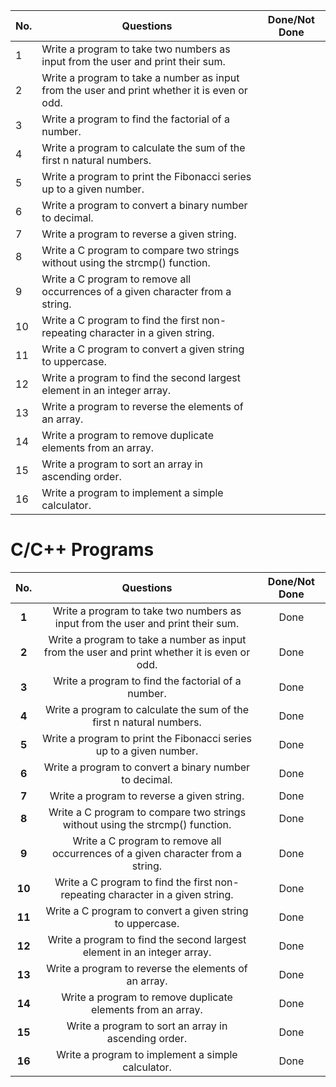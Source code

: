 
| No.  	| Questions                                                                                    	| Done/Not Done |
|------	|----------------------------------------------------------------------------------------------	|-------------- |
| 1    	| Write a program to take two numbers as input from the user and print their sum.              	|           	|
| 2    	| Write a program to take a number as input from the user and print whether it is even or odd. 	|           	|
| 3    	| Write a program to find the factorial of a number.                                           	|           	|
| 4     |Write a program to calculate the sum of the first n natural numbers.                           |               |
| 5     |Write a program to print the Fibonacci series up to a given number.                            |               |
| 6     |Write a program to convert a binary number to decimal.                                         |               |
| 7     |Write a program to reverse a given string.                                                     |               |
| 8     |Write a C program to compare two strings without using the strcmp() function.                  |               |
| 9     |Write a C program to remove all occurrences of a given character from a string.                |               |
| 10    |Write a C program to find the first non-repeating character in a given string.                 |               |
| 11    |Write a C program to convert a given string to uppercase.                                      |               |
| 12    |Write a program to find the second largest element in an integer array.                        |               |
| 13    |Write a program to reverse the elements of an array.                                           |               |
| 14    |Write a program to remove duplicate elements from an array.                                    |               |
| 15    |Write a program to sort an array in ascending order.                                           |               |
| 16    |Write a program to implement a simple calculator.                                              |               |


# C/C++ Programs

**No.**  | Questions                                                                                    | Done/Not Done 
:-------:|:--------------------------------------------------------------------------------------------:|:--------------:
**1**    | Write a program to take two numbers as input from the user and print their sum.              | Done          	
**2**    | Write a program to take a number as input from the user and print whether it is even or odd. | Done          	
**3**    | Write a program to find the factorial of a number.                                          	| Done          	
**4**    | Write a program to calculate the sum of the first n natural numbers.                         | Done              
**5**    | Write a program to print the Fibonacci series up to a given number.                          | Done              
**6**    | Write a program to convert a binary number to decimal.                                       | Done              
**7**    | Write a program to reverse a given string.                                                   | Done              
**8**    | Write a C program to compare two strings without using the strcmp() function.                | Done              
**9**    | Write a C program to remove all occurrences of a given character from a string.              | Done             
**10**   | Write a C program to find the first non-repeating character in a given string.               | Done              
**11**   | Write a C program to convert a given string to uppercase.                                    | Done              
**12**   | Write a program to find the second largest element in an integer array.                      | Done              
**13**   | Write a program to reverse the elements of an array.                                         | Done              
**14**   | Write a program to remove duplicate elements from an array.                                  | Done              
**15**   | Write a program to sort an array in ascending order.                                         | Done             
**16**   | Write a program to implement a simple calculator.                                            | Done              
